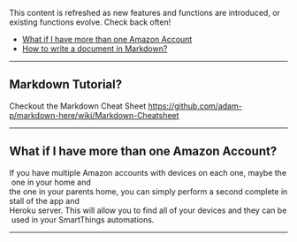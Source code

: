 This content is refreshed as new features and functions are introduced, or existing functions evolve.  Check back often!

* [What if I have more than one Amazon Account](/#/documentation/faq#multiAmazonAcct)
* [How to write a document in Markdown?](/#/documentation/faq#markdown)

---

## <a id="markdown" name="markdown"></a>Markdown Tutorial?

   Checkout the Markdown Cheat Sheet https://github.com/adam-p/markdown-here/wiki/Markdown-Cheatsheet

---

## <a id="multiAmazonAcct" name="multiAmazonAcct"></a>What if I have more than one Amazon Account?

  If you have multiple Amazon accounts with devices on each one, maybe the one in your home and the one in your parents home, you can simply perform a second complete install of the app and Heroku server. This will allow you to find all of your devices and they can be used in your SmartThings automations.

---


